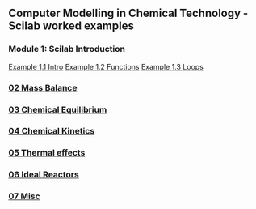 
## Computer Modelling in Chemical Technology  - Scilab worked examples

### Module 1: Scilab Introduction
[Example 1.1 Intro](01/intro.sce)
[Example 1.2 Functions](01/functions.sce)
[Example 1.3 Loops](01/loops.sce)

### [02 Mass Balance](02/README.md)
### [03 Chemical Equilibrium](03/README.md)
### [04 Chemical Kinetics](04/README.md)
### [05 Thermal effects](05/README.md)
### [06 Ideal Reactors](06/README.md)
### [07 Misc](07/README.md)
